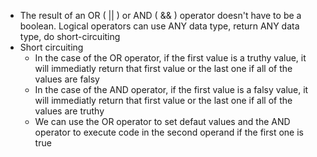 - The result of an OR ( || ) or AND ( && ) operator doesn't have to be a boolean.
Logical operators can use ANY data type, return ANY data type, do short-circuiting
- Short circuiting 
	- In the case of the OR operator, if the first value is a truthy value, it will immediatly return that first value or the last one if all of the values are falsy
	- In the case of the AND operator, if the first value is a falsy value, it will immediatly return that first value or the last one if all of the values are truthy
	- We can use the OR operator to set defaut values and the AND operator to execute code in the second operand if the first one is true 